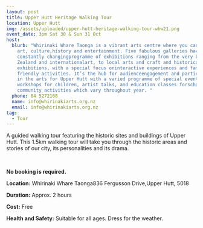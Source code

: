 ```yaml
---
layout: post
title: Upper Hutt Heritage Walking Tour
location: Upper Hutt
img: /assets/uploaded/upper-hutt-heritage-walking-tour-whw21.png
event_date: 3pm Sat 30 & Sun 31 Oct
host:
  blurb: "Whirinaki Whare Taonga is a vibrant arts centre where you can to enjoy
    art, culture,history and entertainment. Five fabulous galleries have a
    constantly changingprogramme of exhibitions ranging from the very best New
    Zealand and internationalart, to local arts and craft and historical
    exhibitions, with a special focus oninteractive experiences and family
    friendly activities. It’s the hub for audienceengagement and participation
    in the arts for Upper Hutt with a varied programme of special events,
    workshops for children, artist talks, and education classes forschools and
    community activities which vary throughout year. "
  phone: 04 5272168
  name: info@whirinakiarts.org.nz
  email: info@whirinakiarts.org.nz
tag:
  - Tour
---
```

A guided walking tour featuring the historic sites and buildings of Upper Hutt. This 1.5km walking tour will take you through the historic areas and stories of our city, its personalities and its drama.

<br>

**No booking is required.** 

**Location:** Whirinaki Whare Taonga836 Fergusson Drive,Upper Hutt, 5018

**Duration:** Approx. 2 hours 

**Cost:** Free

**Health and Safety:** Suitable for all ages. Dress for the weather.